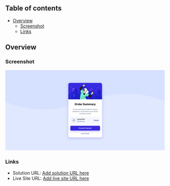 
## Table of contents

- [Overview](#overview) 
  - [Screenshot](#screenshot)
  - [Links](#links)


## Overview



### Screenshot

![](./images/screenshot.jpg)


### Links

- Solution URL: [Add solution URL here](https://your-solution-url.com)
- Live Site URL: [Add live site URL here](https://your-live-site-url.com)


